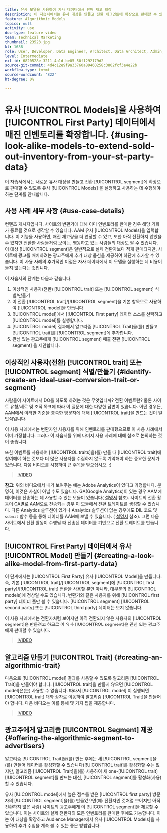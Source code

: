 ```yaml
---
title: 유사 모델을 사용하여 자사 데이터에서 판매 재고 확장
description: 이 자습서에서는 유사 대상을 만들고 전환 세그먼트에 확장으로 판매할 수 있도록 유사 모델을 설정하고 사용하는 데 수행해야 하는 단계를 살펴봅니다.
feature: Algorithmic Models
topics: null
activity: use
doc-type: feature video
team: Technical Marketing
thumbnail: 23523.jpg
kt: 1688
role: User, Developer, Data Engineer, Architect, Data Architect, Admin, Leader
level: Intermediate
exl-id: 6820528e-3211-4a1d-be05-50f1292179d2
source-git-commit: 4d4c12e9f9a33760a89460258c3802fcf3a4e22b
workflow-type: tm+mt
source-wordcount: '822'
ht-degree: 0%

---
```


# 유사 [!UICONTROL Models]을 사용하여 [!UICONTROL First Party] 데이터에서 매진 인벤토리를 확장합니다. {#using-look-alike-models-to-extend-sold-out-inventory-from-your-st-party-data}

이 자습서에서는 새로운 유사 대상을 만들고 전환 [!UICONTROL segment]에 확장으로 판매할 수 있도록 유사 [!UICONTROL Models] 을 설정하고 사용하는 데 수행해야 하는 단계를 안내합니다.

## 사용 사례 세부 사항 {#use-case-details}

컨텐츠 게시자입니다. 사이트의 변환기에 대해 이미 인벤토리를 판매한 경우 해당 기회가 종료될 것으로 생각할 수 있습니다. AAM 유사 [!UICONTROL Models]을 입력합니다. 이 기능을 사용하면, 매진 재고량을 더 연장할 수 있고, 또한 아직 전환하지 않았을 수 있지만 전환한 사람들처럼 보이는, 행동하고 있는 사람들의 대상도 팔 수 있습니다. 이 대상 [!UICONTROL segment]은 일반적으로 실제 전환자보다 적게 판매되지만, 사이트에 광고를 배치하려는 광고주에게 추가 대상 옵션을 제공하여 하단에 추가할 수 있습니다. 이 사용 사례의 추가적인 이점은 자사 데이터에서 이 모델을 실행하는 데 비용이 들지 않는다는 것입니다.

이 자습서의 단계는 다음과 같습니다.

1. 이상적인 사용자(전환) [!UICONTROL trait] 또는 [!UICONTROL segment] 식별/만들기
1. 이 전환 [!UICONTROL trait]/[!UICONTROL segment]을 기본 항목으로 사용하여 [!UICONTROL model]을 만듭니다
1. [!UICONTROL model]에서 [!UICONTROL First party] 데이터 소스를 선택하고 [!UICONTROL model]를 실행합니다.
1. [!UICONTROL model] 결과에서 알고리즘 [!UICONTROL Trait]을(를) 만들고 [!UICONTROL trait]를 [!UICONTROL segment]에 추가합니다.
1. 관심 있는 광고주에게 [!UICONTROL segment] 매출 전환 [!UICONTROL segment] 을 제안합니다.

## 이상적인 사용자(전환) [!UICONTROL trait] 또는 [!UICONTROL segment] 식별/만들기 {#identify-create-an-ideal-user-conversion-trait-or-segment}

사람들이 사이트에서 DO를 하도록 하려는 것은 무엇입니까? 전환 이벤트란? 물론 사이트 유형/세로 및 조직 목표에 따라 이 질문에 대한 다양한 답변이 있습니다. 어떤 경우든, AAM에서 이러한 기준을 충족한 방문자에 대해 [!UICONTROL trait]을 만드는 것이 일반적입니다.

이 사용 사례에서는 변환자인 사용자를 위해 인벤토리를 판매했으므로 이 사용 사례에서 이미 가정합니다. 그러나 이 자습서를 위해 나머지 사용 사례에 대해 참조로 논의하는 것이 좋습니다.

또한 이벤트를 사용하여 [!UICONTROL traits]을(를) 만들 때 [!UICONTROL trait]에 참여해야 하는 것보다 더 많은 사용자를 수집하지 않도록 기억해야 하는 중요한 문제가 있습니다. 다음 비디오를 시청하여 큰 주목을 받으십시오. :)

>[!VIDEO](https://video.tv.adobe.com/v/23431/?quality=12)

**참고:**  위의 비디오에서 내가 보여주는 예는 Adobe Analytics이 있다고 가정합니다. 분명히, 이것은 사실이 아닐 수도 있습니다. GA(Google Analytics)이 있는 경우 AAM에 데이터를 전송하는 데 사용할 수 있는 모듈이 있습니다( [설명서](https://experienceleague.adobe.com/docs/audience-manager/user-guide/dil-api/dil-overview.html) 참조). 사이트의 전환 활동이 GA별로 AAM으로 전송되는 경우 이 모듈에서 전환 트레이트를 생성할 수 있습니다. 다른 Analytics 솔루션이 있거나 Analytics 솔루션이 없는 경우에도 DIL 코드 및 `submit` 함수 등을 통해 데이터를 AAM에 보낼 수 있습니다. ( [설명서](https://experienceleague.adobe.com/docs/audience-manager/user-guide/dil-api/dil-modules.html) 참조). 그런 다음 사이트에서 전환 활동이 수행될 때 전송된 데이터를 기반으로 전환 트레이트를 만듭니다.

## [!UICONTROL First Party] 데이터에서 유사 [!UICONTROL Model] 만들기 {#creating-a-look-alike-model-from-first-party-data}

이 단계에서는 [!UICONTROL First Party] 유사 [!UICONTROL Model]을 만듭니다. 즉, 기본 [!UICONTROL trait]/[!UICONTROL segment]에 [!UICONTROL first party]/[!UICONTROL trait] 변환을 사용할 뿐만 아니라, 대부분의 [!UICONTROL models]에 정상일 수도 있습니다. 변환기와 같은 사용자를 위해 [!UICONTROL first party] 데이터 풀만 볼 수 있습니다. [!UICONTROL segment] [!UICONTROL second party] 또는 [!UICONTROL third party] 데이터는 보지 않습니다.

이 사용 사례에서는 전환자처럼 보이지만 아직 전환되지 않은 사용자의 [!UICONTROL segment]을 만들려고 하므로 이 유사 [!UICONTROL segment]을 관심 있는 광고주에게 판매할 수 있습니다.

>[!VIDEO](https://video.tv.adobe.com/v/23504/?quality-12)

## 알고리즘 만들기 [!UICONTROL Trait] {#creating-an-algorithmic-trait}

다음으로 [!UICONTROL model] 결과를 사용할 수 있도록 알고리즘 [!UICONTROL Trait]을 만들어야 합니다. [!UICONTROL trait]을 만들지 않으면 [!UICONTROL model]은(는) 사용할 수 없습니다. 따라서 [!UICONTROL model] 이 실행되면 [!UICONTROL trait] 대화 상자로 이동하여 알고리즘 [!UICONTROL Trait]을 만들어야 합니다. 다음 비디오는 이를 통해 몇 가지 팁을 제공합니다.

>[!VIDEO](https://video.tv.adobe.com/v/23523/?quality=12)

## 광고주에게 알고리즘 [!UICONTROL Segment] 제공 {#offering-the-algorithmic-segment-to-advertisers}

알고리즘 [!UICONTROL Trait]을(를) 만든 후에는 새 [!UICONTROL segment]을(를) 만들어 데이터를 활성화할 수 있습니다([!UICONTROL trait]를 활성화할 수는 없지만, 알고리즘 [!UICONTROL Trait]을(를) 사용하여 새 one-[!UICONTROL trait] [!UICONTROL segment]를 만드는 대신, [!UICONTROL segment]를 활성화(사용)할 수 있습니다.

유사 [!UICONTROL model]에서 높은 점수를 받은 [!UICONTROL first party] 방문자의 [!UICONTROL segment]을(를) 만들었으면(예: 전환자인 것처럼 보이지만 아직 전환하지 않은 사람) 사이트의 광고주에게 이 [!UICONTROL segment]을 제공할 수 있습니다. 이는 사이트의 실제 전환자의 모든 인벤토리를 판매한 후에도 가능합니다. 이는 이 대상을 확장하고 Audience Manager에서 유사 [!UICONTROL Models]을 사용하여 추가 수입을 계속 볼 수 있는 좋은 방법입니다.
